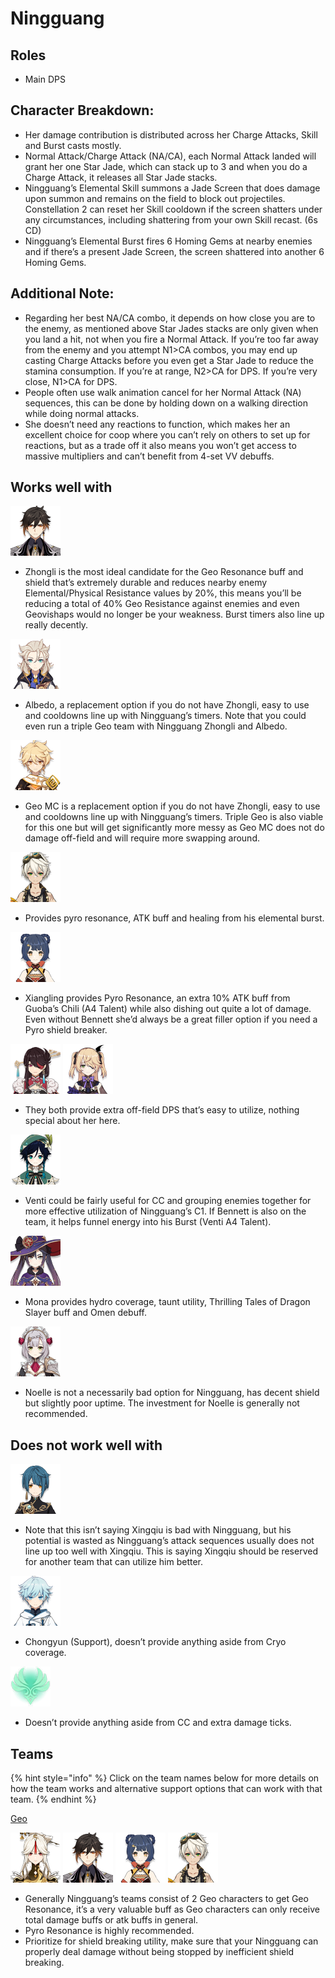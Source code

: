 # Ningguang

## Roles

- Main DPS

## Character Breakdown:

* Her damage contribution is distributed across her Charge Attacks, Skill and Burst casts mostly.
* Normal Attack/Charge Attack \(NA/CA\), each Normal Attack landed will grant her one Star Jade, which can stack up to 3 and when you do a Charge Attack, it releases all Star Jade stacks.
* Ningguang’s Elemental Skill summons a Jade Screen that does damage upon summon and remains on the field to block out projectiles. Constellation 2 can reset her Skill cooldown if the screen shatters under any circumstances, including shattering from your own Skill recast. \(6s CD\)
* Ningguang’s Elemental Burst fires 6 Homing Gems at nearby enemies and if there’s a present Jade Screen, the screen shattered into another 6 Homing Gems.

## Additional Note:

* Regarding her best NA/CA combo, it depends on how close you are to the enemy, as mentioned above Star Jades stacks are only given when you land a hit, not when you fire a Normal Attack. If you’re too far away from the enemy and you attempt N1&gt;CA combos, you may end up casting Charge Attacks before you even get a Star Jade to reduce the stamina consumption. If you’re at range, N2&gt;CA for DPS. If you’re very close, N1&gt;CA for DPS.
* People often use walk animation cancel for her Normal Attack \(NA\) sequences, this can be done by holding down on a walking direction while doing normal attacks.
* She doesn’t need any reactions to function, which makes her an excellent choice for coop where you can’t rely on others to set up for reactions, but as a trade off it also means you won’t get access to massive multipliers and can’t benefit from 4-set VV debuffs.

## Works well with

![](../../.gitbook/assets/ui_avataricon_zhongli.png) 

* Zhongli is the most ideal candidate for the Geo Resonance buff and shield that’s extremely durable and reduces nearby enemy Elemental/Physical Resistance values by 20%, this means you’ll be reducing a total of 40% Geo Resistance against enemies and even Geovishaps would no longer be your weakness. Burst timers also line up really decently.

![](../../.gitbook/assets/ui_avataricon_albedo.png) 

* Albedo, a replacement option if you do not have Zhongli, easy to use and cooldowns line up with Ningguang’s timers. Note that you could even run a triple Geo team with Ningguang Zhongli and Albedo.

![](../../.gitbook/assets/ui_avataricon_aether_geo.png) 

* Geo MC is a replacement option if you do not have Zhongli, easy to use and cooldowns line up with Ningguang’s timers. Triple Geo is also viable for this one but will get significantly more messy as Geo MC does not do damage off-field and will require more swapping around.

![](../../.gitbook/assets/ui_avataricon_bennett.png) 

* Provides pyro resonance, ATK buff and healing from his elemental burst.

![](../../.gitbook/assets/ui_avataricon_xiangling.png) 

* Xiangling  provides Pyro Resonance, an extra 10% ATK buff from Guoba’s Chili \(A4 Talent\) while also dishing out quite a lot of damage. Even without Bennett she’d always be a great filler option if you need a Pyro shield breaker.

![](../../.gitbook/assets/ui_avataricon_beidou.png) ![](../../.gitbook/assets/ui_avataricon_fischl.png) 

* They both provide extra off-field DPS that’s easy to utilize, nothing special about her here.

![](../../.gitbook/assets/ui_avataricon_venti.png) 

* Venti could be fairly useful for CC and grouping enemies together for more effective utilization of Ningguang’s C1. If Bennett is also on the team, it helps funnel energy into his Burst \(Venti A4 Talent\).

![](../../.gitbook/assets/ui_avataricon_mona.png) 

* Mona  provides hydro coverage, taunt utility, Thrilling Tales of Dragon Slayer buff and Omen debuff.

![](../../.gitbook/assets/ui_avataricon_noelle.png) 

* Noelle is not a necessarily bad option for Ningguang, has decent shield but slightly poor uptime. The investment for Noelle is generally not recommended.

## Does not work well with

![](../../.gitbook/assets/ui_avataricon_xingqiu.png) 

* Note that this isn’t saying Xingqiu is bad with Ningguang, but his potential is wasted as Ningguang’s attack sequences usually does not line up too well with Xingqiu. This is saying Xingqiu should be reserved for another team that can utilize him better.

![](../../.gitbook/assets/ui_avataricon_chongyun.png) 

* Chongyun \(Support\), doesn’t provide anything aside from Cryo coverage.

 ![](../../.gitbook/assets/element_anemo.webp) 

* Doesn’t provide anything aside from CC and extra damage ticks.

## Teams

{% hint style="info" %}
Click on the team names below for more details on how the team works and alternative support options that can work with that team.
{% endhint %}

[Geo](../../teams/geo.md)

![](../../.gitbook/assets/ui_avataricon_ningguang.png) ![](../../.gitbook/assets/ui_avataricon_zhongli.png) ![](../../.gitbook/assets/ui_avataricon_xiangling.png) ![](../../.gitbook/assets/ui_avataricon_bennett.png)   


* Generally Ningguang’s teams consist of 2 Geo characters to get Geo Resonance, it’s a very valuable buff as Geo characters can only receive total damage buffs or atk buffs in general.
* Pyro Resonance is highly recommended.
* Prioritize for shield breaking utility, make sure that your Ningguang can properly deal damage without being stopped by inefficient shield breaking.

